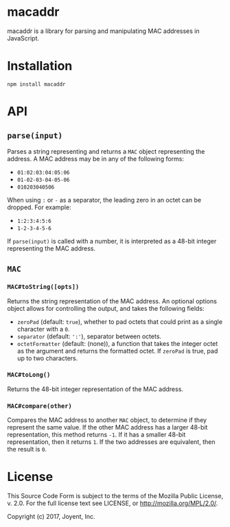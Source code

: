 # macaddr

macaddr is a library for parsing and manipulating MAC addresses in JavaScript.

# Installation

    npm install macaddr

# API

## `parse(input)`

Parses a string representing and returns a `MAC` object representing the
address. A MAC address may be in any of the following forms:

- `01:02:03:04:05:06`
- `01-02-03-04-05-06`
- `010203040506`

When using `:` or `-` as a separator, the leading zero in an octet can be
dropped. For example:

- `1:2:3:4:5:6`
- `1-2-3-4-5-6`

If `parse(input)` is called with a number, it is interpreted as a 48-bit
integer representing the MAC address.

## `MAC`

### `MAC#toString([opts])`

Returns the string representation of the MAC address. An optional options
object allows for controlling the output, and takes the following fields:

- `zeroPad` (default: `true`), whether to pad octets that could print as a
  single character with a `0`.
- `separator` (default: `':'`), separator between octets.
- `octetFormatter` (default: (none)), a function that takes the integer
  octet as the argument and returns the formatted octet. If `zeroPad` is
  true, pad up to two characters.

### `MAC#toLong()`

Returns the 48-bit integer representation of the MAC address.

### `MAC#compare(other)`

Compares the MAC address to another `MAC` object, to determine if they
represent the same value. If the other MAC address has a larger 48-bit
representation, this method returns `-1`. If it has a smaller 48-bit
representation, then it returns `1`. If the two addresses are equivalent,
then the result is `0`.

# License

This Source Code Form is subject to the terms of the Mozilla Public License, v.
2.0.  For the full license text see LICENSE, or http://mozilla.org/MPL/2.0/.

Copyright (c) 2017, Joyent, Inc.
